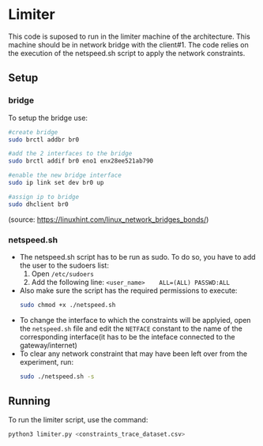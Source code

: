 # Limiter

This code is suposed to run in the limiter machine of the architecture. This machine should be in network bridge with the client#1. The code relies on the execution of the netspeed.sh script to apply the network constraints.

## Setup
### bridge
To setup the bridge use:
```sh
#create bridge
sudo brctl addbr br0

#add the 2 interfaces to the bridge
sudo brctl addif br0 eno1 enx28ee521ab790

#enable the new bridge interface
sudo ip link set dev br0 up

#assign ip to bridge
sudo dhclient br0
```
(source: https://linuxhint.com/linux_network_bridges_bonds/)

### netspeed.sh
- The netspeed.sh script has to be run as sudo. To do so, you have to add the user to the sudoers list:
    1. Open `/etc/sudoers`
    2. Add the following line:  `<user_name>    ALL=(ALL) PASSWD:ALL`
- Also make sure the script has the required permissions to execute:
    ```sh
    sudo chmod +x ./netspeed.sh
    ```
- To change the interface to which the constraints will be applyied, open the `netspeed.sh` file and edit the `NETFACE` constant to the name of the corresponding interface(it has to be the inteface connected to the gateway/internet)
- To clear any network constraint that may have been left over from the experiment, run:
    ```sh
    sudo ./netspeed.sh -s
    ```
## Running
To run the limiter script, use the command:
```sh
python3 limiter.py <constraints_trace_dataset.csv>
```